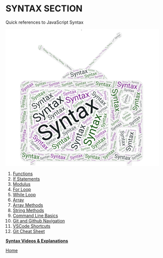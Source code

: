 # SYNTAX SECTION

Quick references to JavaScript Syntax

<img src="../assets/syntax.png" alt="Syntax" width="500">


1. [Functions](functions.md)
1. [If Statements](if-conditional.md)
1. [Modulus](modulus.md)
1. [For Loop](for-loop.md)
1. [While Loop](while-loop.md)
1. [Array](array.md)
1. [Array Methods](array-methods.md)
1. [String Methods](string-methods.md)
1. [Command Line Basics](command-line-basics.md)
1. [Git and Github Navigation](git-github-basics.md)
1. [VSCode Shortcuts](../assets)
1. [Git Cheat Sheet](../assets)

**[Syntax Videos & Explanations](https://github.com/10-3-pursuit/10-3-resources/blob/main/javascript-essentials.md)**


[Home](https://github.com/10-3-pursuit/10-3-resources/tree/main)
